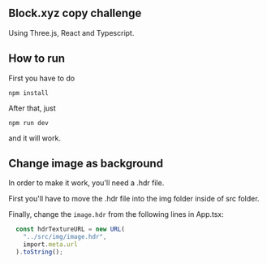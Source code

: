 ## Block.xyz copy challenge

Using Three.js, React and Typescript.

## How to run

First you have to do

```
npm install
```

After that, just 

```
npm run dev
```

and it will work.


## Change image as background

In order to make it work, you'll need a .hdr file.

First you'll have to move the .hdr file into the img folder inside of src folder.

Finally, change the ``image.hdr`` from the following lines in App.tsx:

```typescript
  const hdrTextureURL = new URL(
    "../src/img/image.hdr",
    import.meta.url
  ).toString();
```
